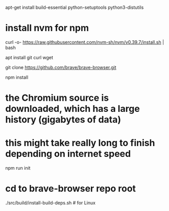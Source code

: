 apt-get install build-essential python-setuptools python3-distutils 

# install nvm for npm 
curl -o- https://raw.githubusercontent.com/nvm-sh/nvm/v0.39.7/install.sh | bash

apt install git curl wget


git clone https://github.com/brave/brave-browser.git

npm install

# the Chromium source is downloaded, which has a large history (gigabytes of data)
# this might take really long to finish depending on internet speed

npm run init


# cd to brave-browser repo root
./src/build/install-build-deps.sh # for Linux
